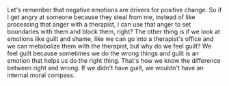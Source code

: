  Let's remember that negative emotions are drivers for positive change. So if I get angry at someone because they steal from me, instead of like processing that anger with a therapist, I can use that anger to set boundaries with them and block them, right? The other thing is if we look at emotions like guilt and shame, like we can go into a therapist's office and we can metabolize them with the therapist, but why do we feel guilt? We feel guilt because sometimes we do the wrong things and guilt is an emotion that helps us do the right thing. That's how we know the difference between right and wrong. If we didn't have guilt, we wouldn't have an internal moral compass.